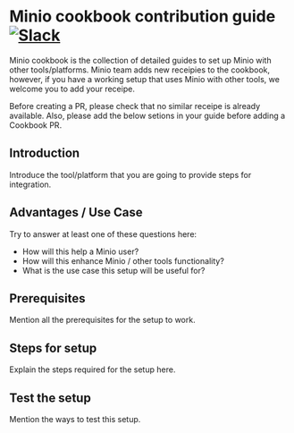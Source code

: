 # Minio cookbook contribution guide [![Slack](https://slack.minio.io/slack?type=svg)](https://slack.minio.io)

Minio cookbook is the collection of detailed guides to set up Minio with other tools/platforms. Minio team adds new receipies to the cookbook, however, if you have a working setup that uses Minio with other tools, we welcome you to add your receipe. 

Before creating a PR, please check that no similar receipe is already available. Also, please add the below setions in your guide before adding a Cookbook PR. 

## Introduction

Introduce the tool/platform that you are going to provide steps for integration. 

## Advantages / Use Case

Try to answer at least one of these questions here: 

* How will this help a Minio user? 
* How will this enhance Minio / other tools functionality?
* What is the use case this setup will be useful for?

## Prerequisites

Mention all the prerequisites for the setup to work.

## Steps for setup

Explain the steps required for the setup here. 

## Test the setup

Mention the ways to test this setup. 
